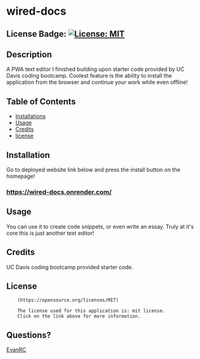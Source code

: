 # wired-docs

## License Badge: [![License: MIT](https://img.shields.io/badge/License-MIT-yellow.svg)](https://opensource.org/licenses/MIT)

## Description

A PWA text editor I finished building upon starter code provided by UC Davis coding bootcamp. Coolest feature is the ability to install the application from the browser and continue your work while even offline!

## Table of Contents

- [Installations](#installations)
- [Usage](#usage)
- [Credits](#credits)
- [license](#license)

## Installation

Go to deployed website link below and press the install button on the homepage!
### https://wired-docs.onrender.com/

## Usage

You can use it to create code snippets, or even write an essay. Truly at it's core this is just another text editor!

## Credits

UC Davis coding bootcamp provided starter code.

## License


        (https://opensource.org/licenses/MIT)

        The license used for this application is: mit license. 
        Click on the link above for more information.

## Questions?

[EvanRC](https://github.com/EvanRC)


